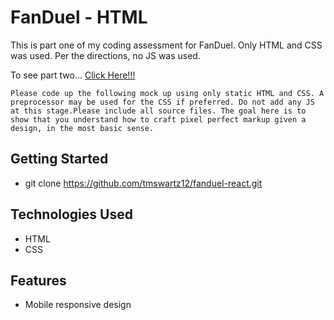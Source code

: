 # FanDuel - HTML

This is part one of my coding assessment for FanDuel. Only HTML and CSS was used. Per the directions, no JS was used.

To see part two... [Click Here!!!](https://github.com/tmswartz12/fanduel-react)

```Please code up the following mock up using only static HTML and CSS. A preprocessor may be used for the CSS if preferred. Do not add any JS at this stage.Please include all source files. The goal here is to show that you understand how to craft pixel perfect markup given a design, in the most basic sense.```

## Getting Started

- git clone https://github.com/tmswartz12/fanduel-react.git

## Technologies Used

- HTML
- CSS

## Features

- Mobile responsive design
